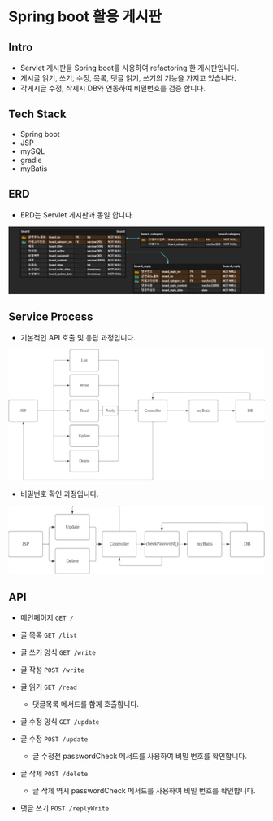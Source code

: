 # Spring boot 활용 게시판

## Intro

- Servlet 게시판을 Spring boot를 사용하여 refactoring 한 게시판입니다.
- 게시글 읽기, 쓰기, 수정, 목록, 댓글 읽기, 쓰기의 기능을 가지고 있습니다.
- 각게시글 수정, 삭제시 DB와 연동하여 비밀번호를 검증 합니다.

## Tech Stack

- Spring boot
- JSP
- mySQL
- gradle
- myBatis

## ERD

- ERD는 Servlet 게시판과 동일 합니다.

![](./img/erd.png)

## Service Process

- 기본적인 API 호출 및 응답 과정입니다.

![](./img/flow.png)

- 비밀번호 확인 과정입니다.

![](./img/passwordCheck.png)



## API

- 메인페이지 `GET /`

- 글 목록 `GET /list`
- 글 쓰기 양식 `GET /write`
- 글 작성 `POST /write`
- 글 읽기 `GET /read`
  - 댓글목록 메서드를 함께 호출합니다.
- 글 수정 양식 `GET /update`
- 글 수정 `POST /update`
  - 글 수정전 passwordCheck 메서드를 사용하여 비밀 번호를 확인합니다.
- 글 삭제 `POST /delete`
  - 글 삭제 역시 passwordCheck 메서드를 사용하여 비밀 번호를 확인합니다.
- 댓글 쓰기 `POST /replyWrite`

